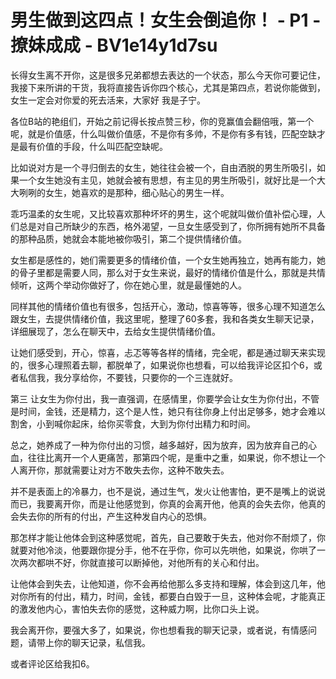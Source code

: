 # 男生做到这四点！女生会倒追你！ - P1 - 撩妹成成 - BV1e14y1d7su

长得女生离不开你，这是很多兄弟都想去表达的一个状态，那么今天你可要记住，我接下来所讲的干货，我将直接告诉你四个核心，尤其是第四点，若说你能做到，女生一定会对你爱的死去活来，大家好 我是子宁。

各位B站的艳组们，开始之前记得长按点赞三秒，你的竞赢值会翻倍哦，第一个呢，就是价值感，什么叫做价值感，不是你有多帅，不是你有多有钱，匹配空缺才是最有价值的手段，什么叫匹配空缺呢。

比如说对方是一个寻归倒去的女生，她往往会被一个，自由洒脱的男生所吸引，如果一个女生她没有主见，她就会被有思想，有主见的男生所吸引，就好比是一个大大咧咧的女生，她喜欢的是那种，细心贴心的男生一样。

乖巧温柔的女生呢，又比较喜欢那种坏坏的男生，这个呢就叫做价值补偿心理，人们总是对自己所缺少的东西，格外渴望，一旦女生感受到了，你所拥有她所不具备的那种品质，她就会本能地被你吸引，第二个提供情绪价值。

女生都是感性的，她们需要更多的情绪价值，一个女生她再独立，她再有能力，她的骨子里都是需要人同，那么对于女生来说，最好的情绪价值是什么，那就是共情倾听，这两个举动你做好了，你在她心里，就是最懂她的人。

同样其他的情绪价值也有很多，包括开心，激动，惊喜等等，很多心理不知道怎么跟女生，去提供情绪价值，我这里呢，整理了60多套，我和各类女生聊天记录，详细展现了，怎么在聊天中，去给女生提供情绪价值。

让她们感受到，开心，惊喜，忐忑等等各样的情绪，完全呢，都是通过聊天来实现的，很多心理照着去聊，都脱单了，如果说你也想看，可以给我评论区扣个6，或者私信我，我分享给你，不要钱，只要你的一个三连就好。

第三 让女生为你付出，我一直强调，在感情里，你要学会让女生为你付出，不管是时间，金钱，还是精力，这个是人性，她只有往你身上付出足够多，她才会难以割舍，小到喊你起床，给你买零食，大到为你付出精力和时间。

总之，她养成了一种为你付出的习惯，越多越好，因为放弃，因为放弃自己的心血，往往比离开一个人更痛苦，那第四个呢，是重中之重，如果说，你不想让一个人离开你，那就需要让对方不敢失去你，这种不敢失去。

并不是表面上的冷暴力，也不是说，通过生气，发火让他害怕，更不是嘴上的说说而已，我要离开你，而是让他感觉到，你真的会离开他，他真的会失去你，他真的会失去你的所有的付出，产生这种发自内心的恐惧。

那怎样才能让他体会到这种感觉呢，首先，自己要敢于失去，他对你不耐烦了，你就要对他冷淡，他要跟你提分手，他不在乎你，你可以先哄他，如果说，你哄了一次两次都哄不好，你就直接可以断掉他，对他所有的关心和付出。

让他体会到失去，让他知道，你不会再给他那么多支持和理解，体会到这几年，他对你所有的付出，精力，时间，金钱，都要白白毁于一旦，这种体会呢，才能真正的激发他内心，害怕失去你的感觉，这种威力啊，比你口头上说。

我会离开你，要强大多了，如果说，你也想看我的聊天记录，或者说，有情感问题，请带上你的聊天记录，私信我。

或者评论区给我扣6。